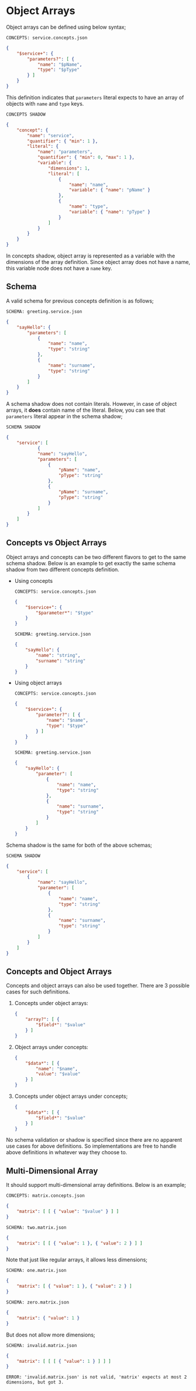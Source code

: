 # Object Arrays

Object arrays can be defined using below syntax;

`CONCEPTS: service.concepts.json`

```json name="service.concepts.json"
{
    "$service+": {
        "parameters?": [ {
            "name": "$pName",
            "type": "$pType"
        } ]
    }
}
```

This definition indicates that `parameters` literal expects to have an array of
objects with `name` and `type` keys.

`CONCEPTS SHADOW`

```json name="service.concepts-shadow.json"
{
    "concept": {
        "name": "service",
        "quantifier": { "min": 1 },
        "literal": {
            "name": "parameters",
            "quantifier": { "min": 0, "max": 1 },
            "variable": {
                "dimensions": 1,
                "literal": [
                    {
                        "name": "name",
                        "variable": { "name": "pName" }
                    },
                    {
                        "name": "type",
                        "variable": { "name": "pType" }
                    }
                ]
            }
        }
    }
}
```

In concepts shadow, object array is represented as a variable with the
dimensions of the array definition. Since object array does not have a name,
this variable node does not have a `name` key.

## Schema

A valid schema for previous concepts definition is as follows;

`SCHEMA: greeting.service.json`

```json name="schema/greeting.service.json"
{
    "sayHello": {
        "parameters": [
            {
                "name": "name",
                "type": "string"
            },
            {
                "name": "surname",
                "type": "string"
            }
        ]
    }
}
```

A schema shadow does not contain literals. However, in case of object arrays,
it **does** contain name of the literal. Below, you can see that `parameters`
literal appear in the schema shadow;

`SCHEMA SHADOW`

```json name="schema/greeting.service-shadow.json"
{
    "service": [
            {
            "name": "sayHello",
            "parameters": [ 
                {
                    "pName": "name",
                    "pType": "string"
                },
                {
                    "pName": "surname",
                    "pType": "string"
                }
            ]
        }
    ]
}
```

## Concepts vs Object Arrays

Object arrays and concepts can be two different flavors to get to the same
schema shadow. Below is an example to get exactly the same schema shadow from
two different concepts definition.

- Using concepts

    `CONCEPTS: service.concepts.json`

    ```json name="concepts-vs-arrays/concepts/service.concepts.json"
    {
        "$service+": {
            "$parameter*": "$type"
        }
    } 
    ```

    `SCHEMA: greeting.service.json`

    ```json name="concepts-vs-arrays/concepts/greeting.service.json"
    {
        "sayHello": {
            "name": "string",
            "surname": "string"
        }
    }
    ```

- Using object arrays

    `CONCEPTS: service.concepts.json`

    ```json name="concepts-vs-arrays/arrays/service.concepts.json"
    {
        "$service+": {
            "parameter?": [ {
                "name": "$name",
                "type": "$type"
            } ]
        }
    } 
    ```

    `SCHEMA: greeting.service.json`

    ```json name="concepts-vs-arrays/arrays/greeting.service.json"
    {
        "sayHello": {
            "parameter": [
                {
                    "name": "name",
                    "type": "string"
                },
                {
                    "name": "surname",
                    "type": "string"
                }
            ]
        }
    }
    ```

Schema shadow is the same for both of the above schemas;

`SCHEMA SHADOW`

```json name="concepts-vs-arrays/greeting.service-shadow.json"
{
    "service": [
        {
            "name": "sayHello",
            "parameter": [
                {
                    "name": "name",
                    "type": "string"
                },
                {
                    "name": "surname",
                    "type": "string"
                }
            ]
        }
    ]
}
```

## Concepts and Object Arrays

Concepts and object arrays can also be used together. There are 3 possible cases
for such definitions.

1. Concepts under object arrays:

    ```json name="concepts-and-arrays/sample-1.concepts.json"
    {
        "array?": [ {
            "$field*": "$value"
        } ]
    }
    ```

2. Object arrays under concepts:

    ```json name="concepts-and-arrays/sample-2.concepts.json"
    {
        "$data*": [ {
            "name": "$name",
            "value": "$value"
        } ]
    }
    ```

3. Concepts under object arrays under concepts;

    ```json name="concepts-and-arrays/sample-3.concepts.json"
    {
        "$data*": [ {
            "$field*": "$value"
        } ]
    }

No schema validation or shadow is specified since there are no apparent use
cases for above definitions. So implementations are free to handle above
definitions in whatever way they choose to.

## Multi-Dimensional Array

It should support multi-dimensional array definitions. Below is an example;

`CONCEPTS: matrix.concepts.json`

```json name="multi-dimensional/matrix.concepts.json"
{
    "matrix": [ [ { "value": "$value" } ] ]
}
```

`SCHEMA: two.matrix.json`

```json name="multi-dimensional/two.matrix.json"
{
    "matrix": [ [ { "value": 1 }, { "value": 2 } ] ]
}
```

Note that just like regular arrays, it allows less dimensions;

`SCHEMA: one.matrix.json`

```json name="multi-dimensional/one.matrix.json"
{
    "matrix": [ { "value": 1 }, { "value": 2 } ]
}
```

`SCHEMA: zero.matrix.json`

```json name="multi-dimensional/zero.matrix.json"
{
    "matrix": { "value": 1 }
}
```

But does not allow more dimensions;

`SCHEMA: invalid.matrix.json`

```json name="multi-dimensional/invalid.matrix.json"
{
    "matrix": [ [ [ { "value": 1 } ] ] ]
}
```

`ERROR: 'invalid.matrix.json' is not valid, 'matrix' expects at most 2
dimensions, but got 3.`
